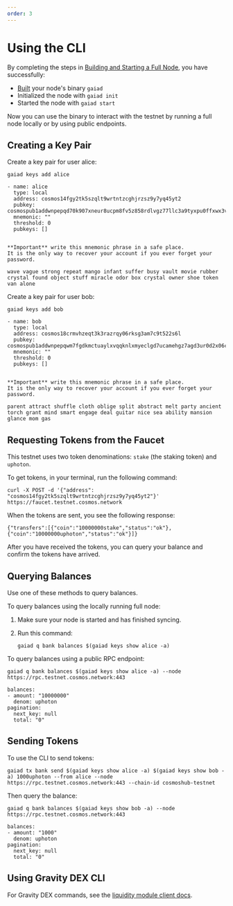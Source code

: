 ```yaml
---
order: 3
---
```


# Using the CLI

By completing the steps in [Building and Starting a Full Node](./building-binary.md), you have successfully:

- [Built](./building-binary.md) your node's binary `gaiad`
- Initialized the node with `gaiad init`
- Started the node with `gaiad start`

Now you can use the binary to interact with the testnet by running a full node locally or by using public endpoints.

## Creating a Key Pair

Create a key pair for user alice:

```
gaiad keys add alice
```

```
- name: alice
  type: local
  address: cosmos14fgy2tk5szqlt9wrtntzcghjrzsz9y7yq45yt2
  pubkey: cosmospub1addwnpepqd70k907xneur8ucpm8fv5z858rdlvgz77llc3a9tyxpu0ffxwx3v988mnr
  mnemonic: ""
  threshold: 0
  pubkeys: []


**Important** write this mnemonic phrase in a safe place.
It is the only way to recover your account if you ever forget your password.

wave vague strong repeat mango infant suffer busy vault movie rubber crystal found object stuff miracle odor box crystal owner shoe token van alone
```

Create a key pair for user bob:

```
gaiad keys add bob
```

```
- name: bob
  type: local
  address: cosmos18crmvhzeqt3k3razrqy06rksg3am7c9t522s6l
  pubkey: cosmospub1addwnpepqwm7fgdkmctuaylxvqqknlxmyeclgd7ucamehgz7agd3ur0d2x06cq5xlj9
  mnemonic: ""
  threshold: 0
  pubkeys: []


**Important** write this mnemonic phrase in a safe place.
It is the only way to recover your account if you ever forget your password.

parent attract shuffle cloth oblige split abstract melt party ancient torch grant mind smart engage deal guitar nice sea ability mansion glance mom gas
```

## Requesting Tokens from the Faucet

This testnet uses two token denominations: `stake` (the staking token) and `uphoton`.

To get tokens, in your terminal, run the following command:

```
curl -X POST -d '{"address": "cosmos14fgy2tk5szqlt9wrtntzcghjrzsz9y7yq45yt2"}' https://faucet.testnet.cosmos.network
```

When the tokens are sent, you see the following response:

```
{"transfers":[{"coin":"10000000stake","status":"ok"},{"coin":"10000000uphoton","status":"ok"}]}
```

After you have received the tokens, you can query your balance and confirm the tokens have arrived.

## Querying Balances

Use one of these methods to query balances.

To query balances using the locally running full node:

1. Make sure your node is started and has finished syncing.

1. Run this command:

    ```
    gaiad q bank balances $(gaiad keys show alice -a)
    ```

To query balances using a public RPC endpoint:

```
gaiad q bank balances $(gaiad keys show alice -a) --node https://rpc.testnet.cosmos.network:443
```

```
balances:
- amount: "10000000"
  denom: uphoton
pagination:
  next_key: null
  total: "0"
```

## Sending Tokens

To use the CLI to send tokens:

```
gaiad tx bank send $(gaiad keys show alice -a) $(gaiad keys show bob -a) 1000uphoton --from alice --node https://rpc.testnet.cosmos.network:443 --chain-id cosmoshub-testnet
```

Then query the balance:

```
gaiad q bank balances $(gaiad keys show bob -a) --node https://rpc.testnet.cosmos.network:443
```

```
balances:
- amount: "1000"
  denom: uphoton
pagination:
  next_key: null
  total: "0"
```

## Using Gravity DEX CLI 

For Gravity DEX commands, see the [liquidity module client docs](https://github.com/tendermint/liquidity/blob/develop/doc/client.md).
